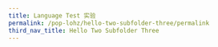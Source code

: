 ```yaml
---
title: Language Test 实验
permalink: /pop-lohz/hello-two-subfolder-three/permalink
third_nav_title: Hello Two Subfolder Three
---
```


